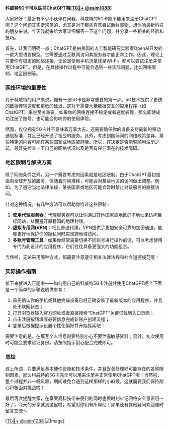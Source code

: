 **科威特5G卡可以註冊ChatGPT嗎[[TG💪+ @esim1088](https://t.me/s/esim1088)]**

大家好呀！最近有不少小伙伴在问我，科威特的5G卡能不能用来注册ChatGPT呢？这个问题其实挺常见的，尤其是对于那些喜欢尝试新鲜事物、想体验最新科技的朋友来说。今天我就来给大家详细解答一下这个问题，并分享一些相关的经验和技巧。

首先，让我们明确一点：ChatGPT是由美国的人工智能研究实验室OpenAI开发的一款大型语言模型。它需要通过互联网访问其服务器才能正常工作。因此，理论上只要你有稳定的网络连接，无论是使用手机流量还是Wi-Fi，都可以尝试注册并使用ChatGPT。但是，在具体操作过程中可能会遇到一些实际问题，比如网络限制、地区限制等。

### 网络环境的重要性

对于科威特的用户来说，拥有一张5G卡是非常重要的第一步。5G技术提供了更快的数据传输速度和更低的延迟，这对于需要大量数据交互的应用程序（如ChatGPT）来说至关重要。如果你的网络连接不稳定或者速度较慢，那么即使成功注册了账号，也可能会影响你的使用体验。

然而，仅仅拥有5G卡并不意味着万事大吉。还需要确保你的设备支持最新的移动通信标准，并且已经开通了相应的服务。此外，考虑到国际间的网络政策差异，某些特定的内容可能在某些国家或地区被屏蔽。所以，在决定是否能够顺利注册之前，最好先检查一下自己的网络状况以及是否有任何潜在的技术障碍。

### 地区限制与解决方案

除了网络条件之外，另一个需要考虑的因素就是地区限制。由于ChatGPT最初是面向全球开放的服务，但随着时间推移，可能会对某些地区的访问做出调整。例如，为了遵守当地法律法规，某些国家或地区可能会暂时禁止对该服务的直接访问。

针对这种情况，有几种方法可以帮助你绕过这些限制：

1. **使用代理服务器**：代理服务器可以让你通过其他国家或地区的IP地址来访问目标网站，从而避开原籍国的地理封锁。
2. **虚拟专用网(VPN)**：相比普通代理，VPN提供了更加安全可靠的加密通道，能够更好地保护你的隐私同时实现跨地域访问。
3. **多账号管理工具**：如果你经常需要切换不同账号进行操作的话，可以考虑使用专门为此设计的应用程序，它们往往具备更强大的功能组合。

当然啦，无论采用哪种方式，都需要注意遵守相关法律法规和社会道德规范哦！

### 实际操作指南

接下来就进入正题啦——如何用自己的科威特5G卡注册并使用ChatGPT呢？下面是一个简单的步骤说明供参考：

1. 首先确认你的手机或其他终端设备已经正确安装了最新版本的应用程序，并且处于联网状态；
2. 打开浏览器输入官方网址或者直接搜索“ChatGPT”关键词找到入口页面；
3. 点击注册按钮填写必要信息完成新账户创建流程；
4. 登录后根据提示设置个性化偏好并开始探索吧！

需要注意的是，在填写个人信息时要特别小心不要泄露敏感资料；另外，初次使用时可能会要求验证身份，请按照指示耐心配合完成即可。

### 总结

综上所述，只要满足基本硬件设施和技术条件，并且妥善处理好可能存在的各种限制因素，那么科威特的5G卡完全可以用来注册并正常使用ChatGPT啦！当然啦，整个过程并非一帆风顺，期间难免会遇到这样那样的小麻烦，这就需要我们保持耐心积极面对挑战啦！

最后再次提醒大家，在享受高科技带来便利的同时也要时刻牢记网络安全意识哦～好了，今天的分享就到这里啦，希望对你们有所帮助！如果还有其他疑问欢迎随时留言交流～

[[TG💪+ @esim1088](https://t.me/s/esim1088) ![Image](https://i.postimg.cc/4NQfJmqS/Snipaste-2025-05-13-00-14-12.png)]